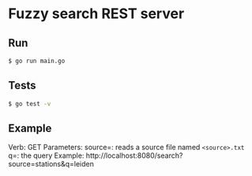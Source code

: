 # Fuzzy search REST server

## Run
```bash
$ go run main.go
```

## Tests
```bash
$ go test -v
```

## Example
Verb: GET
Parameters: 
    source=<source>: reads a source file named `<source>.txt`
    q=<query>: the query
Example: http://localhost:8080/search?source=stations&q=leiden 